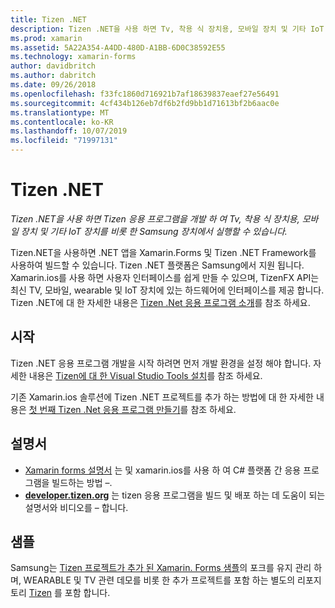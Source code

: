 ```yaml
---
title: Tizen .NET
description: Tizen .NET을 사용 하면 Tv, 착용 식 장치용, 모바일 장치 및 기타 IoT 장치를 비롯 하 여 Samsung 장치에서 실행 되는 Tizen 운영 체제용 응용 프로그램을 개발할 수 있습니다.
ms.prod: xamarin
ms.assetid: 5A22A354-A4DD-480D-A1BB-6D0C38592E55
ms.technology: xamarin-forms
author: davidbritch
ms.author: dabritch
ms.date: 09/26/2018
ms.openlocfilehash: f33fc1860d716921b7af18639837eaef27e56491
ms.sourcegitcommit: 4cf434b126eb7df6b2fd9bb1d71613bf2b6aac0e
ms.translationtype: MT
ms.contentlocale: ko-KR
ms.lasthandoff: 10/07/2019
ms.locfileid: "71997131"
---
```

# <a name="tizen-net"></a>Tizen .NET

_Tizen .NET을 사용 하면 Tizen 응용 프로그램을 개발 하 여 Tv, 착용 식 장치용, 모바일 장치 및 기타 IoT 장치를 비롯 한 Samsung 장치에서 실행할 수 있습니다._

Tizen.NET을 사용하면 .NET 앱을 Xamarin.Forms 및 Tizen .NET Framework를 사용하여 빌드할 수 있습니다. Tizen .NET 플랫폼은 Samsung에서 지원 됩니다. Xamarin.ios를 사용 하면 사용자 인터페이스를 쉽게 만들 수 있으며, TizenFX API는 최신 TV, 모바일, wearable 및 IoT 장치에 있는 하드웨어에 인터페이스를 제공 합니다. Tizen .NET에 대 한 자세한 내용은 [Tizen .Net 응용 프로그램 소개](https://developer.tizen.org/development/training/.net-application)를 참조 하세요.

## <a name="get-started"></a>시작

Tizen .NET 응용 프로그램 개발을 시작 하려면 먼저 개발 환경을 설정 해야 합니다. 자세한 내용은 [Tizen에 대 한 Visual Studio Tools 설치](https://developer.tizen.org/development/visual-studio-tools-tizen/installing-visual-studio-tools-tizen)를 참조 하세요.

기존 Xamarin.ios 솔루션에 Tizen .NET 프로젝트를 추가 하는 방법에 대 한 자세한 내용은 [첫 번째 Tizen .Net 응용 프로그램 만들기](https://developer.tizen.org/development/training/.net-application/creating-your-first-tizen-.net-application)를 참조 하세요.

## <a name="documentation"></a>설명서

- [Xamarin forms 설명서](~/xamarin-forms/index.yml) 는 및 xamarin.ios를 사용 하 여 C# 플랫폼 간 응용 프로그램을 빌드하는 방법 &ndash;.
- [**developer.tizen.org**](https://developer.tizen.org/development) 는 tizen 응용 프로그램을 빌드 및 배포 하는 데 도움이 되는 설명서와 비디오를 &ndash; 합니다.

## <a name="samples"></a>샘플

Samsung는 [Tizen 프로젝트가 추가 된 Xamarin. Forms 샘플](https://github.com/Samsung/xamarin-forms-samples)의 포크를 유지 관리 하며, WEARABLE 및 TV 관련 데모를 비롯 한 추가 프로젝트를 포함 하는 별도의 리포지토리 [Tizen](https://github.com/Samsung/Tizen-CSharp-Samples) 를 포함 합니다.
